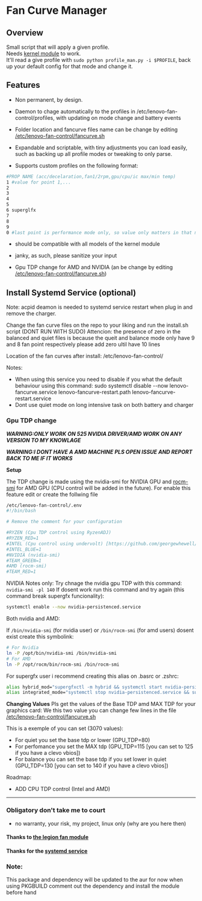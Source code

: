 # Fan Curve Manager

## Overview 
Small script that will apply a given profile.  
Needs [kernel module](https://github.com/johnfanv2/LenovoLegionLinux) to work.  
It'll read a give profile with `sudo python profile_man.py -i $PROFILE`, back up your default config for that mode and change it.


## Features 
- Non permanent, by design. 

- Daemon to chage automatically to the profiles in /etc/lenovo-fan-control/profiles, with updating on mode change and battery events

- Folder location and fancurve files name can be change by editing [/etc/lenovo-fan-control/fancurve.sh](service/fancurve-set.sh)

- Expandable and scriptable, with tiny adjustments you can load easily, such as backing up all profile modes or tweaking to only parse.  

- Supports custom profiles on the following format:
```bash
#PROP NAME (acc/decelaration,fan1/2rpm,gpu/cpu/ic max/min temp)
1 #value for point 1,...
2 
3 
4 
5 
6 superglfx
7 
8 
9
0 #last point is performance mode only, so value only matters in that mode
```
- should be compatible with all models of the kernel module

-  janky, as such, please sanitize your input

-  Gpu TDP change for AMD and NVIDIA (an be change by editing [/etc/lenovo-fan-control/fancurve.sh](service/fancurve-set.sh))

## Install Systemd Service (optional)

Note: acpid deamon is needed to systemd service restart when plug in and remove the charger.

Change the fan curve files on the repo to your liking and run the install.sh script (DONT RUN WITH SUDO)
Attencion: the presence of zero in the balanced and quiet files is because the queit and balance mode only have 9 and 8 fan point respectively please add zero ultil have 10 lines

Location of the fan curves after install: /etc/lenovo-fan-control/

Notes:
- When using this service you need to disable if you what the default behaviour using this command: sudo systemctl disable --now lenovo-fancurve.service lenovo-fancurve-restart.path lenovo-fancurve-restart.service
- Dont use quiet mode on long intensive task on both battery and charger

### Gpu TDP change
***WARNING:ONLY WORK ON 525 NVIDIA DRIVER/AMD WORK ON ANY VERSION TO MY KNOWLAGE***

***WARNING:I DONT HAVE A AMD MACHINE PLS OPEN ISSUE AND REPORT BACK TO ME IF IT WORKS***

**Setup**

The TDP change is made using the nvidia-smi for NVIDIA GPU and [rocm-smi](https://github.com/RadeonOpenCompute/rocm_smi_lib) for AMD GPU (CPU control will be added in the future).
For enable this feature edit or create the follwing file
```bash
/etc/lenovo-fan-control/.env
#!/bin/bash

# Remove the comment for your configuration

#RYZEN (Cpu TDP control using RyzenADJ)
#RYZEN_RED=1
#INTEL (Cpu control using undervolt) [https://github.com/georgewhewell/undervolt]
#INTEL_BLUE=1
#NVIDIA (nvidia-smi)
#TEAM_GREEN=1
#AMD (rocm-smi)
#TEAM_RED=1
```

NVIDIA Notes only:
Try chnage the nvidia gpu TDP with this command: ```nvidia-smi -pl 140```
If dosent work run this command and try again (this command break supergfx funcionality):
```bash
systemctl enable --now nvidia-persistenced.service
```
Both nvidia and AMD:

If ```/bin/nvidia-smi``` (for nvidia user) or ```/bin/rocm-smi``` (for amd users) dosent exist create this symbolink:
```bash
# For Nvidia
ln -P /opt/bin/nvidia-smi /bin/nvidia-smi
# For AMD
ln -P /opt/rocm/bin/rocm-smi /bin/rocm-smi
```

For supergfx user i recommend creating this alias on .basrc or .zshrc:
```bash
alias hybrid_mod="supergfxctl -m hybrid && systemctl start nvidia-persistenced.service"
alias integrated_mode="systemctl stop nvidia-persistenced.service && supergfxctl -m integrated"
```

**Changing Values**
Pls get the values of the Base TDP amd MAX TDP for your graphics card:
We this two value you can change few lines in the file [/etc/lenovo-fan-control/fancurve.sh](service/fancurve-set.sh)

This is a exemple of you can set (3070 values):
 - For quiet you set the base tdp or lower (GPU_TDP=80)
 - For perfomance you set the MAX tdp (GPU_TDP=115 [you can set to 125 if you have a clevo vbios])
 - For balance you can set the base tdp if you set lower in quiet (GPU_TDP=130 [you can set to 140 if you have a clevo vbios])

Roadmap:
 - ADD CPU TDP control (Intel and AMD)
___ 

### Obligatory don't take me to court 
- no warranty, your risk, my project, linux only (why are you here then)


#### Thanks to [the legion fan module](https://github.com/johnfanv2/LenovoLegionLinux) 

#### Thanks for the [systemd service](https://github.com/MrDuartePT/legion-fan-utils-linux)

### Note:
This package and dependency will be updated to the aur for now when using PKGBUILD comment out the dependency and install the module before hand
